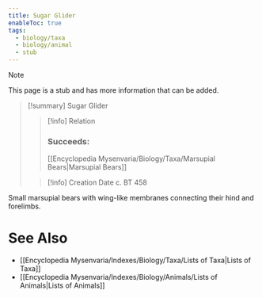 ```yaml
---
title: Sugar Glider
enableToc: true
tags:
  - biology/taxa
  - biology/animal
  - stub
---
```


> [!note]
> This page is a stub and has more information that can be added.

> [!summary] Sugar Glider
> > [!info] Relation
> > ### Succeeds:
> > [[Encyclopedia Mysenvaria/Biology/Taxa/Marsupial Bears|Marsupial Bears]]
>
> > [!info] Creation Date
> > c. BT 458

Small marsupial bears with wing-like membranes connecting their hind and forelimbs.

# See Also
- [[Encyclopedia Mysenvaria/Indexes/Biology/Taxa/Lists of Taxa|Lists of Taxa]]
- [[Encyclopedia Mysenvaria/Indexes/Biology/Animals/Lists of Animals|Lists of Animals]]
